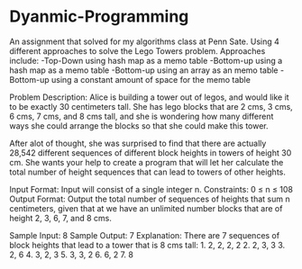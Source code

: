 # Dyanmic-Programming
An assignment that solved for my algorithms class at Penn Sate. Using 4 different approaches to solve the Lego Towers problem. 
Approaches include: 
-Top-Down using hash map as a memo table 
-Bottom-up using a hash map as a memo table
-Bottom-up using an array as an memo table 
-Bottom-up using a constant amount of space for the memo table

Problem Description:
  Alice is building a tower out of legos, and would like it to be exactly 30 centimeters tall. She has lego blocks that are 2 cms, 3 cms, 6 cms, 7 cms, and 8 cms tall, and she is
  wondering how many different ways she could arrange the blocks so that she could make this tower.

  After alot of thought, she was surprised to find that there are actually 28,542 different sequences of different block heights in towers of height 30 cm. She wants your help to
  create a program that will let her calculate the total number of height sequences that can lead to towers of other heights.

Input Format: Input will consist of a single integer n.
Constraints: 0 ≤ n ≤ 108
Output Format: Output the total number of sequences of heights that sum n centimeters, 
               given that at we have an unlimited number blocks that are of height 2, 3, 6, 7, and 8 cms.
               
Sample Input: 8
Sample Output: 7
Explanation: There are 7 sequences of block heights that lead to a tower that is 8 cms tall:
             1. 2, 2, 2, 2
              2. 2, 3, 3
             3. 2, 6
             4. 3, 2, 3
             5. 3, 3, 2
             6. 6, 2
             7. 8
